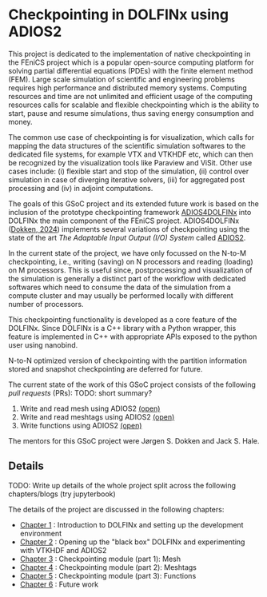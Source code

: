 # Checkpointing in DOLFINx using ADIOS2

This project is dedicated to the implementation of native checkpointing in
the FEniCS project which is a popular open-source computing platform
for solving partial differential equations (PDEs) with
the finite element method (FEM).
Large scale simulation of scientific and engineering problems requires
high performance and distributed memory systems.
Computing resources and time are not unlimited and efficient usage of the
computing resources calls for scalable and flexible checkpointing which
is the ability to start, pause and resume simulations, thus saving energy
consumption and money.

The common use case of checkpointing is for visualization, which calls for
mapping the data structures of the scientific simulation softwares to the
dedicated file systems, for example VTX and VTKHDF etc, which can then be
recognized by the visualization tools like Paraview and ViSit.
Other use cases include:
(i) flexible start and stop of the simulation,
(ii) control over simulation in case of diverging iterative solvers,
(iii) for aggregated post processing and
(iv) in adjoint computations.

The goals of this GSoC project and its extended future work is based on the
inclusion of the prototype checkpointing framework
[ADIOS4DOLFINx](https://jsdokken.com/adios4dolfinx/README.html,)
into DOLFINx the main component of the FEniCS project.
ADIOS4DOLFINx ([Dokken, 2024](https://github.com/openjournals/joss-papers/blob/joss.06451/joss.06451/10.21105.joss.06451.pdf)) implements several variations of checkpointing using the state of
the art *The Adaptable Input Output (I/O) System* called
[ADIOS2](https://csmd.ornl.gov/software/adios2).

In the current state of the project, we have only focussed on the N-to-M checkpointing,
i.e., writing (saving) on N processors and reading (loading) on M processors.
This is useful since, postprocessing and visualization of the simulation is generally a
distinct part of the workflow with dedicated softwares which need to consume the data of
the simulation from a compute cluster and may usually be performed locally with different
number of processors.

This checkpointing functionality is developed as a core feature of the DOLFINx.
Since DOLFINx is a C++ library with a Python wrapper,
this feature is implemented in C++ with appropriate APIs
exposed to the python user using nanobind.

N-to-N optimized version of checkpointing with the partition information stored and
snapshot checkpointing are deferred for future.

The current state of the work of this GSoC project consists of the following *pull requests* (PRs):
TODO: short summary?

1. Write and read mesh using ADIOS2 [(open)](https://github.com/FEniCS/dolfinx/pull/3291)
2. Write and read meshtags using ADIOS2 [(open)](https://github.com/FEniCS/dolfinx/pull/3324)
3. Write functions using ADIOS2 [(open)](https://github.com/FEniCS/dolfinx/pull/3368)

The mentors for this GSoC project were Jørgen S. Dokken and Jack S. Hale.

## Details

TODO: Write up details of the whole project split across the following chapters/blogs (try jupyterbook)

The details of the project are discussed in the following chapters:

 - [Chapter 1](chapter1.md) : Introduction to DOLFINx and setting up the development environment
 - [Chapter 2](chapter2.md) : Opening up the "black box" DOLFINx and experimenting with VTKHDF and ADIOS2
 - [Chapter 3](chapter3.md) : Checkpointing module (part 1): Mesh
 - [Chapter 4](chapter4.md) : Checkpointing module (part 2): Meshtags
 - [Chapter 5](chapter5.md) : Checkpointing module (part 3): Functions
 - [Chapter 6](chapter6.md) : Future work
